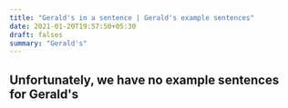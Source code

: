 ```yaml
---
title: "Gerald's in a sentence | Gerald's example sentences"
date: 2021-01-20T19:57:50+05:30
draft: falses
summary: "Gerald's"
---
```

## Unfortunately, we have no example sentences for Gerald's                 
